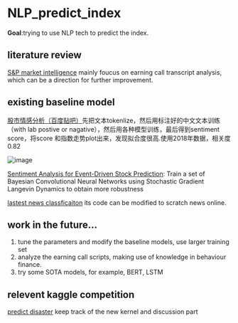 # NLP_predict_index

**Goal**:trying to use NLP tech to predict the index.

## literature review

[S&P market intelligence](http://pages.marketintelligence.spglobal.com/rs/565-BDO-100/images/MI-Research-NLPLitSurvey-170725.pdf?mkt_tok=eyJpIjoiWlRoa016WmlZVEZpT1RRMyIsInQiOiJ2bklHRUptZFwvMFlDQ3duK3c3VGRPbklqMEpZM3dJVlhEb29GWng0bnlHRVFMbWVBdUlLV1VUQ2R4dW4xaExIYlRkRkVvbXBNT0tHRmFyRHY5V0R1a3VxZUNybkRzYjd5eXNPVzh0bVFLOEhhTndTTzJOY2JrTm5LY2NIWFlwXC9qIn0%3D) mainly foucus on earning call transcript analysis, which can be a direction for further improvement.

## existing baseline model

[股市情感分析（百度贴吧）](https://github.com/algosenses/Stock_Market_Sentiment_Analysis)先把文本tokenlize，然后用标注好的中文文本训练（with lab postive or nagative），然后用各种模型训练，最后得到sentiment score，将score 和指数走势plot出来，发现拟合度很高.使用2018年数据，相关度0.82

![image](https://user-images.githubusercontent.com/39251819/73824900-f212b400-4835-11ea-969e-6a1700ec8d1f.png)

[Sentiment Analysis for Event-Driven Stock Prediction](https://github.com/WayneDW/Sentiment-Analysis-in-Event-Driven-Stock-Price-Movement-Prediction#sentiment-analysis-for-event-driven-stock-prediction): Train a set of Bayesian Convolutional Neural Networks using Stochastic Gradient Langevin Dynamics to obtain more robustness

[lastest news classficaiton](https://github.com/miguelfzafra/Latest-News-Classifier) its code can be modified to scratch news online.

## work in the future...
 1. tune the parameters and modify the baseline models, use larger training set
 3. analyze the earning call scripts, making use of knowledge in behaviour finance.
 2. try some SOTA models, for example, BERT, LSTM
 
 ## relevent kaggle competition
 [predict disaster](https://www.kaggle.com/c/nlp-getting-started/overview)
 keep track of the new kernel and discussion part
